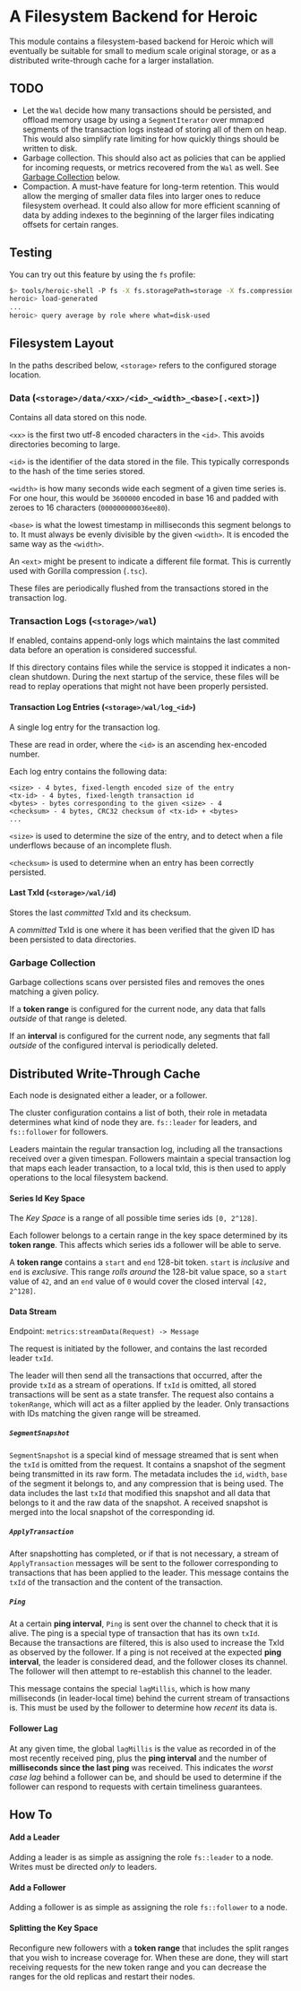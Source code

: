 # A Filesystem Backend for Heroic

This module contains a filesystem-based backend for Heroic which will eventually be suitable for
small to medium scale original storage, or as a distributed write-through cache for a larger
installation.

## TODO

* Let the `Wal` decide how many transactions should be persisted, and offload memory usage by using
  a `SegmentIterator` over mmap:ed segments of the transaction logs instead of storing all of them
  on heap. This would also simplify rate limiting for how quickly things should be written to disk.
* Garbage collection. This should also act as policies that can be applied for incoming requests,
  or metrics recovered from the `Wal` as well.
  See [Garbage Collection][gc] below.
* Compaction. A must-have feature for long-term retention.
  This would allow the merging of smaller data files into larger ones to reduce filesystem
  overhead. It could also allow for more efficient scanning of data by adding indexes to the
  beginning of the larger files indicating offsets for certain ranges.

[gc]: #garbage-collection

## Testing

You can try out this feature by using the `fs` profile:

```bash
$> tools/heroic-shell -P fs -X fs.storagePath=storage -X fs.compression=gorilla
heroic> load-generated
...
heroic> query average by role where what=disk-used
```

## Filesystem Layout

In the paths described below, `<storage>` refers to the configured storage location.

### Data (`<storage>/data/<xx>/<id>_<width>_<base>[.<ext>]`)

Contains all data stored on this node.

`<xx>` is the first two utf-8 encoded characters in the `<id>`.
This avoids directories becoming to large.

`<id>` is the identifier of the data stored in the file.
This typically corresponds to the hash of the time series stored.

`<width>` is how many seconds wide each segment of a given time series is.
For one hour, this would be `3600000` encoded in base 16 and padded with zeroes to 16 characters
(`000000000036ee80`).

`<base>` is what the lowest timestamp in milliseconds this segment belongs to to.
It must always be evenly divisible by the given `<width>`.
It is encoded the same way as the `<width>`.

An `<ext>` might be present to indicate a different file format.
This is currently used with Gorilla compression (`.tsc`).

These files are periodically flushed from the transactions stored in the transaction log.

### Transaction Logs (`<storage>/wal`)

If enabled, contains append-only logs which maintains the last commited data before an operation is
considered successful.

If this directory contains files while the service is stopped it indicates a non-clean shutdown.
During the next startup of the service, these files will be read to replay operations that might
not have been properly persisted.

#### Transaction Log Entries (`<storage>/wal/log_<id>`)

A single log entry for the transaction log.

These are read in order, where the `<id>` is an ascending hex-encoded number.

Each log entry contains the following data:

```
<size> - 4 bytes, fixed-length encoded size of the entry
<tx-id> - 4 bytes, fixed-length transaction id
<bytes> - bytes corresponding to the given <size> - 4
<checksum> - 4 bytes, CRC32 checksum of <tx-id> + <bytes>
...
```

`<size>` is used to determine the size of the entry, and to detect when a file underflows because
of an incomplete flush.

`<checksum>` is used to determine when an entry has been correctly persisted.

#### Last TxId (`<storage>/wal/id`)

Stores the last _committed_ TxId and its checksum.

A _committed_ TxId is one where it has been verified that the given ID has been persisted to data
directories.

### Garbage Collection

Garbage collections scans over persisted files and removes the ones matching a given policy.

If a **token range** is configured for the current node, any data that falls _outside_ of that
range is deleted.

If an **interval** is configured for the current node, any segments that fall _outside_ of the
configured interval is periodically deleted.

## Distributed Write-Through Cache

Each node is designated either a leader, or a follower.

The cluster configuration contains a list of both, their role in metadata determines what kind of
node they are.
`fs::leader` for leaders, and `fs::follower` for followers.

Leaders maintain the regular transaction log, including all the transactions received over a given
timespan.
Followers maintain a special transaction log that maps each leader transaction, to a local
txId, this is then used to apply operations to the local filesystem backend.

#### Series Id Key Space

The _Key Space_ is a range of all possible time series ids `[0, 2^128]`.

Each follower belongs to a certain range in the key space determined by its **token range**.
This affects which series ids a follower will be able to serve.

A **token range** contains a `start` and `end` 128-bit token. `start` is _inclusive_ and `end` is
_exclusive_. This range _rolls around_ the 128-bit value space, so a `start` value of `42`, and an
`end` value of `0` would cover the closed interval `[42, 2^128]`.

#### Data Stream

Endpoint: `metrics:streamData(Request) -> Message`

The request is initiated by the follower, and contains the last recorded leader `txId`.

The leader will then send all the transactions that occurred, after the provide `txId` as a stream
of operations.
If `txId` is omitted, all stored transactions will be sent as a state transfer.
The request also contains a `tokenRange`, which will act as a filter applied by the leader.
Only transactions with IDs matching the given range will be streamed.

##### `SegmentSnapshot`

`SegmentSnapshot` is a special kind of message streamed that is sent when the `txId` is omitted
from the request.
It contains a snapshot of the segment being transmitted in its raw form.
The metadata includes the `id`, `width`, `base` of the segment it belongs to, and any compression
that is being used.
The data includes the last `txId` that modified this snapshot and all data that belongs to it and
the raw data of the snapshot.
A received snapshot is merged into the local snapshot of the corresponding id.

##### `ApplyTransaction`

After snapshotting has completed, or if that is not necessary, a stream of `ApplyTransaction`
messages will be sent to the follower corresponding to
transactions that has been applied to the leader.
This message contains the `txId` of the transaction and the content of the transaction.

##### `Ping`

At a certain **ping interval**, `Ping` is sent over the channel to check that it is alive.
The ping is a special type of transaction that has its own `txId`.
Because the transactions are filtered, this is also used to increase the TxId as observed by the
follower.
If a ping is not received at the expected **ping interval**, the leader is considered dead, and the
follower closes its channel.
The follower will then attempt to re-establish this channel to the leader.

This message contains the special `lagMillis`, which is how many milliseconds (in leader-local
time) behind the current stream of transactions is.
This must be used by the follower to determine how _recent_ its data is.

#### Follower Lag

At any given time, the global `lagMillis` is the value as recorded in of the most recently received
ping, plus the **ping interval** and the number of **milliseconds since the last ping** was
received.
This indicates the _worst case lag_ behind a follower can be, and should be used to determine if
the follower can respond to requests with certain timeliness guarantees.

## How To

#### Add a Leader

Adding a leader is as simple as assigning the role `fs::leader` to a node.
Writes must be directed _only_ to leaders.

#### Add a Follower

Adding a follower is as simple as assigning the role `fs::follower` to a node.

#### Splitting the Key Space

Reconfigure new followers with a **token range** that includes the split ranges that you wish to
increase coverage for. When these are done, they will start receiving requests for the new token
range and you can decrease the ranges for the old replicas and restart their nodes.
